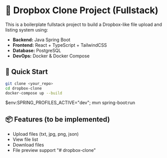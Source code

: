 # 📁 Dropbox Clone Project (Fullstack)

This is a boilerplate fullstack project to build a Dropbox-like file upload and listing system using:

- **Backend:** Java Spring Boot
- **Frontend:** React + TypeScript + TailwindCSS
- **Database:** PostgreSQL
- **DevOps:** Docker & Docker Compose

## 🚀 Quick Start

```bash
git clone <your_repo>
cd dropbox-clone
docker-compose up --build
```

$env:SPRING_PROFILES_ACTIVE="dev"; mvn spring-boot:run

## 📦 Features (to be implemented)

- Upload files (txt, jpg, png, json)
- View file list
- Download files
- File preview support
"# dropbox-clone" 
